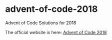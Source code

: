 # advent-of-code-2018
Advent of Code Solutions for 2018

The official website is here: [Advent of Code 2018](https://adventofcode.com/2018)
